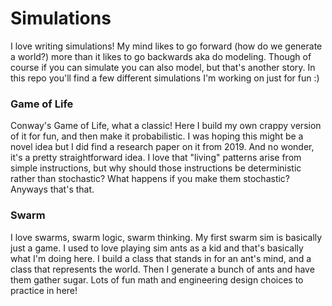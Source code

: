 # Simulations

I love writing simulations! My mind likes to go forward (how do we generate a world?) more than it likes to go backwards aka do modeling. Though of course if you can simulate you can also model, but that's another story. In this repo you'll find a few different simulations I'm working on just for fun :)

### Game of Life

Conway's Game of Life, what a classic! Here I build my own crappy version of it for fun, and then make it probabilistic. I was hoping this might be a novel idea but I did find a research paper on it from 2019. And no wonder, it's a pretty straightforward idea. I love that "living" patterns arise from simple instructions, but why should those instructions be deterministic rather than stochastic? What happens if you make them stochastic? Anyways that's that.

### Swarm

I love swarms, swarm logic, swarm thinking. My first swarm sim is basically just a game. I used to love playing sim ants as a kid and that's basically what I'm doing here. I build a class that stands in for an ant's mind, and a class that represents the world. Then I generate a bunch of ants and have them gather sugar. Lots of fun math and engineering design choices to practice in here!
